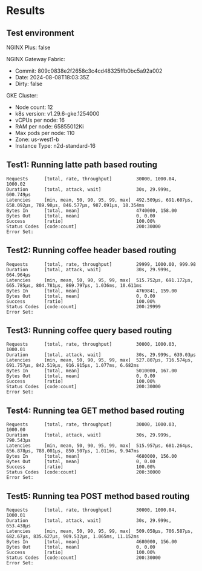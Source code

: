 # Results

## Test environment

NGINX Plus: false

NGINX Gateway Fabric:

- Commit: 809c0838e2f2658c3c4cd48325ffb0bc5a92a002
- Date: 2024-08-08T18:03:35Z
- Dirty: false

GKE Cluster:

- Node count: 12
- k8s version: v1.29.6-gke.1254000
- vCPUs per node: 16
- RAM per node: 65855012Ki
- Max pods per node: 110
- Zone: us-west1-b
- Instance Type: n2d-standard-16

## Test1: Running latte path based routing

```text
Requests      [total, rate, throughput]         30000, 1000.04, 1000.02
Duration      [total, attack, wait]             30s, 29.999s, 600.749µs
Latencies     [min, mean, 50, 90, 95, 99, max]  492.509µs, 691.607µs, 658.092µs, 789.98µs, 846.577µs, 987.091µs, 18.354ms
Bytes In      [total, mean]                     4740000, 158.00
Bytes Out     [total, mean]                     0, 0.00
Success       [ratio]                           100.00%
Status Codes  [code:count]                      200:30000  
Error Set:
```

## Test2: Running coffee header based routing

```text
Requests      [total, rate, throughput]         29999, 1000.00, 999.98
Duration      [total, attack, wait]             30s, 29.999s, 664.964µs
Latencies     [min, mean, 50, 90, 95, 99, max]  515.752µs, 691.172µs, 665.785µs, 804.781µs, 869.797µs, 1.036ms, 10.611ms
Bytes In      [total, mean]                     4769841, 159.00
Bytes Out     [total, mean]                     0, 0.00
Success       [ratio]                           100.00%
Status Codes  [code:count]                      200:29999  
Error Set:
```

## Test3: Running coffee query based routing

```text
Requests      [total, rate, throughput]         30000, 1000.03, 1000.01
Duration      [total, attack, wait]             30s, 29.999s, 639.03µs
Latencies     [min, mean, 50, 90, 95, 99, max]  527.807µs, 716.574µs, 691.757µs, 842.519µs, 916.915µs, 1.077ms, 6.682ms
Bytes In      [total, mean]                     5010000, 167.00
Bytes Out     [total, mean]                     0, 0.00
Success       [ratio]                           100.00%
Status Codes  [code:count]                      200:30000  
Error Set:
```

## Test4: Running tea GET method based routing

```text
Requests      [total, rate, throughput]         30000, 1000.03, 1000.00
Duration      [total, attack, wait]             30s, 29.999s, 790.543µs
Latencies     [min, mean, 50, 90, 95, 99, max]  515.957µs, 681.264µs, 656.878µs, 788.001µs, 850.507µs, 1.011ms, 9.947ms
Bytes In      [total, mean]                     4680000, 156.00
Bytes Out     [total, mean]                     0, 0.00
Success       [ratio]                           100.00%
Status Codes  [code:count]                      200:30000  
Error Set:
```

## Test5: Running tea POST method based routing

```text
Requests      [total, rate, throughput]         30000, 1000.04, 1000.01
Duration      [total, attack, wait]             30s, 29.999s, 653.438µs
Latencies     [min, mean, 50, 90, 95, 99, max]  509.058µs, 706.587µs, 682.67µs, 835.627µs, 909.532µs, 1.065ms, 11.152ms
Bytes In      [total, mean]                     4680000, 156.00
Bytes Out     [total, mean]                     0, 0.00
Success       [ratio]                           100.00%
Status Codes  [code:count]                      200:30000  
Error Set:
```

